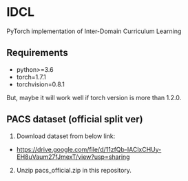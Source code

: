 # IDCL
PyTorch implementation of Inter-Domain Curriculum Learning

## Requirements
- python>=3.6
- torch=1.7.1
- torchvision=0.8.1

But, maybe it will work well if torch version is more than 1.2.0.

## PACS dataset (official split ver)
1. Download dataset from below link:
- https://drive.google.com/file/d/11zfQb-IAClxCHUy-EH8uVaum27fJmexT/view?usp=sharing

2. Unzip pacs_official.zip in this repository.
